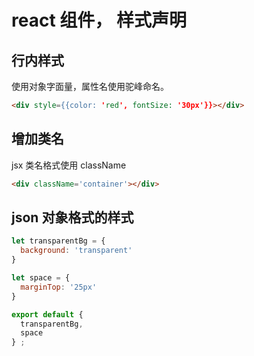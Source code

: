 # react 组件， 样式声明
## 行内样式
使用对象字面量，属性名使用驼峰命名。
```html
<div style={{color: 'red', fontSize: '30px'}}></div>
```
## 增加类名
jsx 类名格式使用 className
```html
<div className='container'></div>
```
## json 对象格式的样式
```javascript
let transparentBg = {
  background: 'transparent'
}

let space = {
  marginTop: '25px'
}

export default {
  transparentBg,
  space
} ;
```
##
